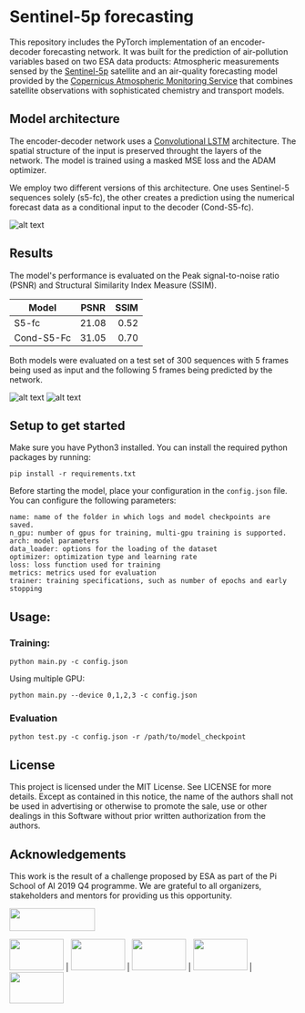 # Sentinel-5p forecasting

This repository includes the PyTorch implementation of an encoder-decoder forecasting network. It was built for the prediction of air-pollution variables based on two ESA data products: 
Atmospheric measurements sensed by the [Sentinel-5p](https://sentinel.esa.int/web/sentinel/missions/sentinel-5p) satellite and an air-quality forecasting model provided by the [Copernicus Atmospheric Monitoring Service](https://atmosphere.copernicus.eu/data) that combines satellite observations with sophisticated chemistry and transport models.
<!--- 
## Introduction

The Copernicus program is a European program for Earth Observation and monitoring. The Sentinel mission from the European Space Agency is part of this initiative, it consists of six missions of different satellite sensors for multiple applications as land management, maritime surveillance, atmosphere monitoring… 

Air pollution is known as one of the biggest risks for the environment and human health, due to it consequences the need to monitor it is growing.

Moreover the context of big data in earth observation and the constant development of accurate methods in Artificial Intelligence is creating new opportunity for remote sensing community. By applying deep learning methods on satellite imagery, it produce better data and better analysis.

## Problem statement

In atmospheric pollution, a numerical model produced by the Copernicus Atmosphere Monitoring Service (CAMS) is commonly used. The data produced is a combination of ground measurement and satellite data to monitor the concentration of gases in the total column of the atmosphere. This data is at a global scale with a 40km spatial resolution and an hourly temporal resolution. Moreover the numerical model is providing 5 days of forecasting of the pollution variables.
Due to the resolution of satellite data, the interest in it is growing up. Sentinel-5p is one of this satellite, launched in 2017 by the European Space Agency. It performs measurements every day all around the world for mapping the pollution gases in the atmosphere with a spatial resolution of 5 km.

## Solution

In this project to provide better information in air pollution monitoring, based on the data available for forecasting of pollution variable, we decided to produce a better resolution data for this purpose. Based on deep learning techniques, the Convolution Neural Network (CNN) learnt from temporal sequences to detect the evolution of Sentinel-5p images through time. By considering the last available image, the model is able to provide five days of forecasting of Sentinel-5p for NO2 concentration in the atmosphere.

<img src="https://github.com/MaxHouel/First/blob/master/random/prediction_solution.PNG?raw=true" width="1000" height="150">
-->
## Model architecture

The encoder-decoder network uses a [Convolutional LSTM](https://arxiv.org/abs/1506.04214) architecture. The spatial structure of the input is preserved throught the layers of the network. 
The model is trained using a masked MSE loss and the ADAM optimizer.

We employ two different versions of this architecture. One uses Sentinel-5 sequences solely (s5-fc), the other creates a prediction using the numerical forecast data as a conditional input to the decoder (Cond-S5-fc).

![alt text]( https://github.com/PiSchool/esa-superres-github/blob/master/data/encoder.png "Encoder")


## Results

The model's performance is evaluated on the Peak signal-to-noise ratio (PSNR) and Structural Similarity Index Measure (SSIM).

| Model     | PSNR   | SSIM   |
|-----------|:------:|-------:|
| S5-fc     | 21.08  | 0.52   |
|Cond-S5-Fc | 31.05  | 0.70   |

Both models were evaluated on a test set of 300 sequences with 5 frames being used as input and the following 5 frames being predicted by the network. 

![alt text]( https://github.com/PiSchool/esa-superres-github/blob/master/data/trainloss.png "Training loss") ![alt text]( https://github.com/PiSchool/esa-superres-github/blob/master/data/val_acc.png "Validation accuracy")
## Setup to get started
Make sure you have Python3 installed.
 You can install the required python packages by running:
```console
pip install -r requirements.txt
```

Before starting the model, place your configuration in the `config.json` file.
You can configure the following parameters:
```
name: name of the folder in which logs and model checkpoints are saved.
n_gpu: number of gpus for training, multi-gpu training is supported.
arch: model parameters
data_loader: options for the loading of the dataset
optimizer: optimization type and learning rate
loss: loss function used for training
metrics: metrics used for evaluation
trainer: training specifications, such as number of epochs and early stopping 
```

## Usage:

### Training:
```console
python main.py -c config.json
```

Using multiple GPU:
```console
python main.py --device 0,1,2,3 -c config.json
```

### Evaluation
```console
python test.py -c config.json -r /path/to/model_checkpoint
```

## License

This project is licensed under the MIT License. See LICENSE for more details.
Except as contained in this notice, the name of the authors shall not be used in advertising or otherwise to promote the sale, use or other dealings in this Software without prior written authorization from the authors.

## Acknowledgements

This work is the result of a challenge proposed by ESA as part of the Pi School of AI 2019 Q4 programme.
We are grateful to all organizers, stakeholders and mentors for providing us this opportunity.



<img src="https://encrypted-tbn0.gstatic.com/images?q=tbn:ANd9GcQ6ELxXcZzhZlcyKtNAYf4woGljLbxPKHRJUyTbM_bVlPrWQ_9b&s" width="150" height="40">

<img src="http://www.spacetechexpo.eu/assets/files/images/news%20pages/BRE/esa_logo2.jpg" width="95" height="55"> |
<img src="http://www.meeo.it/wp/wp-content/uploads/2014/01/meeo_logo_trans.png" width="95" height="55"> | 
<img src="http://www.sistema.at/wp/wp-content/uploads/2017/10/LOGO_def_sistema.png" width="95" height="55"> | 
<img src="https://c.cs85.content.force.com/servlet/servlet.ImageServer?id=0156E000000Kg6fQAC&oid=00D6E000000DZCb" width="95" height="55"> | 
<img src="http://www.spaceexe.com/wp-content/uploads/2019/09/UrbyetOrbit_space.png" width="95" height="55">


